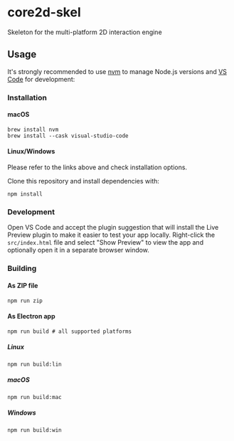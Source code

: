 # core2d-skel
Skeleton for the multi-platform 2D interaction engine

## Usage
It's strongly recommended to use [nvm](https://github.com/nvm-sh/nvm) to manage Node.js versions and [VS Code](https://code.visualstudio.com) for development:
### Installation
#### macOS
```shell
brew install nvm
brew install --cask visual-studio-code
```
#### Linux/Windows
Please refer to the links above and check installation options.

Clone this repository and install dependencies with:
```shell
npm install
```

### Development
Open VS Code and accept the plugin suggestion that will install the Live Preview plugin to make it easier to test your app locally. Right-click the `src/index.html` file and select "Show Preview" to view the app and optionally open it in a separate browser window.

### Building
#### As ZIP file
```shell
npm run zip
```

#### As Electron app
```shell
npm run build # all supported platforms
```
##### Linux
```shell
npm run build:lin
```
##### macOS
```shell
npm run build:mac
```
##### Windows
```shell
npm run build:win
```
